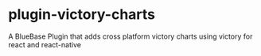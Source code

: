 # plugin-victory-charts
A BlueBase Plugin that adds cross platform victory charts using victory for react and react-native
